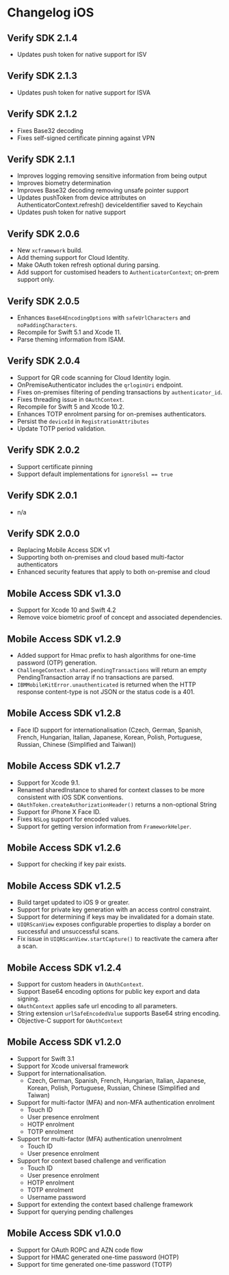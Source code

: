 # Changelog iOS

## Verify SDK 2.1.4
- Updates push token for native support for ISV

## Verify SDK 2.1.3
- Updates push token for native support for ISVA

## Verify SDK 2.1.2
- Fixes Base32 decoding
- Fixes self-signed certificate pinning against VPN

## Verify SDK 2.1.1
- Improves logging removing sensitive information from being output
- Improves biometry determination
- Improves Base32 decoding removing unsafe pointer support
- Updates pushToken from device attributes on AuthenticatorContext.refresh()
deviceIdentifier saved to Keychain
- Updates push token for native support

## Verify SDK 2.0.6
- New `xcframework` build.
- Add theming support for Cloud Identity.
- Make OAuth token refresh optional during parsing.
- Add support for customised headers to `AuthenticatorContext`; on-prem support only.

## Verify SDK 2.0.5
- Enhances `Base64EncodingOptions` with `safeUrlCharacters` and `noPaddingCharacters`.
- Recompile for Swift 5.1 and Xcode 11.
- Parse theming information from ISAM.

## Verify SDK 2.0.4
- Support for QR code scanning for Cloud Identity login.
- OnPremiseAuthenticator includes the `qrloginUri` endpoint.
- Fixes on-premises filtering of pending transactions by `authenticator_id`.
- Fixes threading issue in `OAuthContext`.
- Recompile for Swift 5 and Xcode 10.2.
- Enhances TOTP enrolment parsing for on-premises authenticators.  
- Persist the `deviceId` in `RegistrationAttributes`
- Update TOTP period validation. 

## Verify SDK 2.0.2
- Support certificate pinning 
- Support default implementations for `ignoreSsl == true`

## Verify SDK 2.0.1
- n/a

## Verify SDK 2.0.0
- Replacing Mobile Access SDK v1
- Supporting both on-premises and cloud based multi-factor authenticators
- Enhanced security features that apply to both on-premise and cloud

## Mobile Access SDK v1.3.0
- Support for Xcode 10 and Swift 4.2
- Remove voice biometric proof of concept and associated dependencies.

## Mobile Access SDK v1.2.9
- Added support for Hmac prefix to hash algorithms for one-time password (OTP) generation.
- `ChallengeContext.shared.pendingTransactions` will return an empty PendingTransaction array if no transactions are parsed.
- `IBMMobileKitError.unauthenticated` is returned when the HTTP response content-type is not JSON or the status code is a 401.

## Mobile Access SDK v1.2.8
- Face ID support for internationalisation (Czech, German, Spanish, French, Hungarian, Italian, Japanese, Korean, Polish, Portuguese, Russian, Chinese (Simplified and Taiwan))

## Mobile Access SDK v1.2.7
- Support for Xcode 9.1.
- Renamed sharedInstance to shared for context classes to be more consistent with iOS SDK conventions.
- `OAuthToken.createAuthorizationHeader()` returns a non-optional String
- Support for iPhone X Face ID.
- Fixes `NSLog` support for encoded values.
- Support for getting version information from `FrameworkHelper`.

## Mobile Access SDK v1.2.6
- Support for checking if key pair exists.

## Mobile Access SDK v1.2.5
- Build target updated to iOS 9 or greater.
- Support for private key generation with an access control constraint.
- Support for determining if keys may be invalidated for a domain state.
- `UIQRScanView` exposes configurable properties to display a border on successful and unsuccessful scans.
- Fix issue in `UIQRScanView.startCapture()` to reactivate the camera after a scan.

## Mobile Access SDK v1.2.4
- Support for custom headers in `OAuthContext`.
- Support Base64 encoding options for public key export and data signing.
- `OAuthContext` applies safe url encoding to all parameters.
- String extension `urlSafeEncodedValue` supports Base64 string encoding.
- Objective-C support for `OAuthContext`

## Mobile Access SDK v1.2.0
- Support for Swift 3.1
- Support for Xcode universal framework
- Support for internationalisation.
  * Czech, German, Spanish, French, Hungarian, Italian, Japanese, Korean, Polish, Portuguese, Russian, Chinese (Simplified and Taiwan) 
- Support for multi-factor (MFA) and non-MFA authentication enrolment
  * Touch ID
  * User presence enrolment
  * HOTP enrolment
  * TOTP enrolment
- Support for multi-factor (MFA) authentication unenrolment
  * Touch ID
  * User presence enrolment
- Support for context based challenge and verification
  * Touch ID
  * User presence enrolment
  * HOTP enrolment
  * TOTP enrolment
  * Username password
- Support for extending the context based challenge framework
- Support for querying pending challenges

## Mobile Access SDK v1.0.0
- Support for OAuth ROPC and AZN code flow
- Support for HMAC generated one-time password (HOTP)
- Support for time generated one-time password (TOTP)
